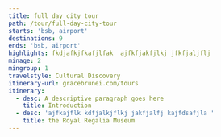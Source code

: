 ```yaml
---
title: full day city tour
path: /tour/full-day-city-tour
starts: 'bsb, airport'
destinations: 9
ends: 'bsb, airport'
highlights: fkdjafkjfkafjlfak  ajfkfjakfjlkj jfkfjaljflj
minage: 2
mingroup: 1
travelstyle: Cultural Discovery
itinerary-url: gracebrunei.com/tours
itinerary:
  - desc: A descriptive paragraph goes here
    title: Introduction
  - desc: 'ajfkajflk kdfjalkjflkj jakfjalfj kajfdsafjla '
    title: the Royal Regalia Museum
---
```


